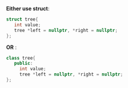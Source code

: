 **Either use struct**:
```cpp
struct tree{
   int value;
   tree *left = nullptr, *right = nullptr;
};
```

**OR** :
```cpp
class tree{
   public:
     int value;
     tree *left = nullptr, *right = nullptr;
};
```
